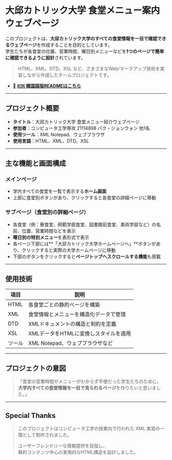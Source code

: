 # 大邱カトリック大学 食堂メニュー案内ウェブページ

このプロジェクトは、**大邱カトリック大学のすべての食堂情報を一目で確認できるウェブページ**を作成することを目的としています。  
学生たちが各食堂の位置、営業時間、曜日別メニューなどを**1つのページで簡単に確認できるように設計**されています。

> HTML、XML、DTD、XSL など、さまざまなWeb/マークアップ技術を実習しながら作成したチームプロジェクトです。

-  **📄 [🇰🇷 韓国語版READMEはこちら](./README.md)**

---

## プロジェクト概要

- **タイトル**：大邱カトリック大学 食堂メニュー紹介ウェブページ  
- **参加者**：コンピュータ工学専攻 21114898 パク・ジョンウォン 他1名  
- **使用ツール**：XML Notepad、ウェブブラウザ  
- **使用言語**：HTML、XML、DTD、XSL  

---

## 主な機能と画面構成

### メインページ
- 学内すべての食堂を一覧で表示する**ホーム画面**
- 上部に食堂別ボタンがあり、クリックすると各食堂の詳細ページに移動

### サブページ（食堂別の詳細ページ）
- 各食堂（例：寮食堂、師範学部食堂、図書館前食堂、美術学部など）の名前、位置、営業時間などを表示
- **曜日別の特別メニュー**を表形式で表示
- 各ページ下部には**「大邱カトリック大学ホームページへ」**ボタンがあり、クリックすると実際の大学ホームページに移動
- 下部のボタンをクリックすると**ページトップへスクロールする機能**も搭載

---

## 使用技術

| 項目 | 説明 |
|------|------|
| HTML | 各食堂ごとの静的ページを構築 |
| XML  | 食堂情報とメニューを構造化データで管理 |
| DTD  | XMLドキュメントの構造と制約を定義 |
| XSL  | XMLデータをHTMLに変換しスタイルを適用 |
| ツール | XML Notepad、ウェブブラウザなど |

---

## プロジェクトの意図

> 「食堂の営業時間やメニューがわからず不便だった学生たちのために、  
> **大学内すべての食堂情報を一目で見られるページ**を作りたいと思いました。」

---

## Special Thanks

> このプロジェクトはコンピュータ工学の授業内で行われた XML 実習の一環として制作されました。  
>  
> ユーザーフレンドリーな情報提供を目指し、  
> 静的コンテンツ中心の実用的なHTML構造を設計しました。


